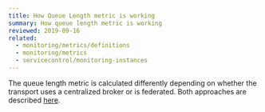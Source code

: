 ```yaml
---
title: How Queue Length metric is working
summary: How queue length metric is working
reviewed: 2019-09-16
related:
  - monitoring/metrics/definitions
  - monitoring/metrics
  - servicecontrol/monitoring-instances
---
```


The queue length metric is calculated differently depending on whether the transport uses a centralized broker or is federated.
Both approaches are described [here](https://github.com/Particular/ServiceControl.Monitoring/blob/master/docs/queue-length.md).